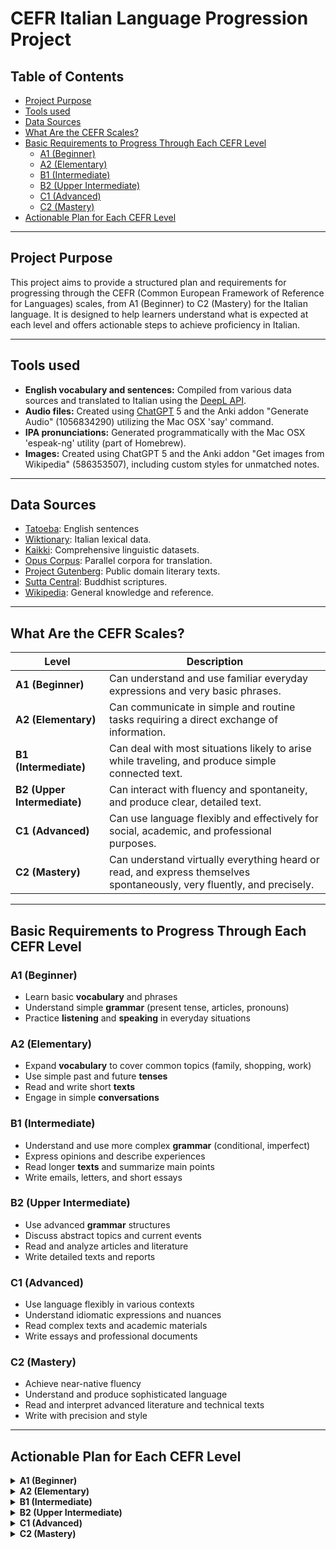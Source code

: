 # CEFR Italian Language Progression Project

## Table of Contents
- [Project Purpose](#project-purpose)
- [Tools used](#tools-used)
- [Data Sources](#data-sources)
- [What Are the CEFR Scales?](#what-are-the-cefr-scales)
- [Basic Requirements to Progress Through Each CEFR Level](#basic-requirements-to-progress-through-each-cefr-level)
  - [A1 (Beginner)](#a1-beginner)
  - [A2 (Elementary)](#a2-elementary)
  - [B1 (Intermediate)](#b1-intermediate)
  - [B2 (Upper Intermediate)](#b2-upper-intermediate)
  - [C1 (Advanced)](#c1-advanced)
  - [C2 (Mastery)](#c2-mastery)
- [Actionable Plan for Each CEFR Level](#actionable-plan-for-each-cefr-level)

---

## Project Purpose
This project aims to provide a structured plan and requirements for progressing through the CEFR (Common European Framework of Reference for Languages) scales, from A1 (Beginner) to C2 (Mastery) for the Italian language. It is designed to help learners understand what is expected at each level and offers actionable steps to achieve proficiency in Italian.

---

## Tools used
- **English vocabulary and sentences:** Compiled from various data sources and translated to Italian using the [DeepL API](https://www.deepl.com/).
- **Audio files:** Created using [ChatGPT](https://chatgpt.com/) 5 and the Anki addon "Generate Audio" (1056834290) utilizing the Mac OSX 'say' command.
- **IPA pronunciations:** Generated programmatically with the Mac OSX 'espeak-ng' utility (part of Homebrew).
- **Images:** Created using ChatGPT 5 and the Anki addon "Get images from Wikipedia" (586353507), including custom styles for unmatched notes.

---

## Data Sources
- [Tatoeba](https://tatoeba.org/en): English sentences
- [Wiktionary](https://dumps.wikimedia.org/itwiktionary/latest/): Italian lexical data.
- [Kaikki](https://kaikki.org/): Comprehensive linguistic datasets.
- [Opus Corpus](https://opus.nlpl.eu/): Parallel corpora for translation.
- [Project Gutenberg](https://www.gutenberg.org/): Public domain literary texts.
- [Sutta Central](https://suttacentral.net/): Buddhist scriptures.
- [Wikipedia](https://www.wikipedia.org/): General knowledge and reference.

---

## What Are the CEFR Scales?

| Level | Description                                                                                           |
|-------|---------------------------------------------------------------------------------------------------|
| **A1 (Beginner)**         | Can understand and use familiar everyday expressions and very basic phrases.            |
| **A2 (Elementary)**       | Can communicate in simple and routine tasks requiring a direct exchange of information.  |
| **B1 (Intermediate)**     | Can deal with most situations likely to arise while traveling, and produce simple connected text. |
| **B2 (Upper Intermediate)** | Can interact with fluency and spontaneity, and produce clear, detailed text.           |
| **C1 (Advanced)**         | Can use language flexibly and effectively for social, academic, and professional purposes. |
| **C2 (Mastery)**          | Can understand virtually everything heard or read, and express themselves spontaneously, very fluently, and precisely. |

---

## Basic Requirements to Progress Through Each CEFR Level

### A1 (Beginner)
- Learn basic **vocabulary** and phrases  
- Understand simple **grammar** (present tense, articles, pronouns)
- Practice **listening** and **speaking** in everyday situations

### A2 (Elementary)
- Expand **vocabulary** to cover common topics (family, shopping, work)  
- Use simple past and future **tenses**  
- Read and write short **texts**  
- Engage in simple **conversations**  

### B1 (Intermediate)
- Understand and use more complex **grammar** (conditional, imperfect)  
- Express opinions and describe experiences  
- Read longer **texts** and summarize main points  
- Write emails, letters, and short essays  

### B2 (Upper Intermediate)
- Use advanced **grammar** structures  
- Discuss abstract topics and current events  
- Read and analyze articles and literature  
- Write detailed texts and reports  

### C1 (Advanced)
- Use language flexibly in various contexts  
- Understand idiomatic expressions and nuances  
- Read complex texts and academic materials  
- Write essays and professional documents  

### C2 (Mastery)
- Achieve near-native fluency  
- Understand and produce sophisticated language  
- Read and interpret advanced literature and technical texts  
- Write with precision and style  

---

## Actionable Plan for Each CEFR Level

<details>
<summary><b>A1 (Beginner)</b></summary>

1. **Vocabulary:** Learn 1000 essential words (greetings, numbers, days, food, family).  
2. **Grammar:** Study present tense, articles, basic sentence structure.
3. **Listening:** Practice with beginner audio (podcasts, dialogues).
4. **Speaking:** Use language apps, repeat phrases, introduce yourself.
5. **Reading:** Read short texts, signs, menus.  
6. **Writing:** Write simple sentences and fill out forms.  

</details>

<details>
<summary><b>A2 (Elementary)</b></summary>

1. **Vocabulary:** Expand to 2000 words (shopping, travel, work, medical).  
2. **Grammar:** Learn past and future tenses, prepositions, adjectives.  
3. **Listening:** Watch short videos, follow simple conversations.  
4. **Speaking:** Role-play common scenarios, ask/answer questions.  
5. **Reading:** Read short stories, emails, instructions.  
6. **Writing:** Write short paragraphs, messages.  

</details>

<details>
<summary><b>B1 (Intermediate)</b></summary>

1. **Vocabulary:** Reach 4000 words (opinions, feelings, events).  
2. **Grammar:** Study conditional, imperfect, relative clauses.  
3. **Listening:** Listen to radio, podcasts, news for learners.  
4. **Speaking:** Discuss experiences, express opinions.  
5. **Reading:** Read articles, short novels, summarize content.  
6. **Writing:** Write emails, essays, reports.  

</details>

<details>
<summary><b>B2 (Upper Intermediate)</b></summary>

1. **Vocabulary:** Learn 8000 words (abstract, technical, idioms).  
2. **Grammar:** Master advanced structures, passive voice.  
3. **Listening:** Watch movies, debates, interviews.  
4. **Speaking:** Argue points, discuss current events.  
5. **Reading:** Analyze literature, news, research papers.  
6. **Writing:** Write detailed reports, reviews, formal letters.  

</details>

<details>
<summary><b>C1 (Advanced)</b></summary>

1. **Vocabulary:** Use 12000+ words, idiomatic expressions.  
2. **Grammar:** Use language flexibly, understand nuances.  
3. **Listening:** Follow academic lectures, complex discussions.  
4. **Speaking:** Present on topics, lead meetings, debate.  
5. **Reading:** Read academic texts, literature, technical manuals.  
6. **Writing:** Write essays, articles, professional documents.  

</details>

<details>
<summary><b>C2 (Mastery)</b></summary>

1. **Vocabulary:** Near-native range, specialized terminology.  
2. **Grammar:** Use all structures with precision.  
3. **Listening:** Understand all spoken language, including dialects.  
4. **Speaking:** Express ideas fluently, adapt style to context.  
5. **Reading:** Interpret advanced literature, legal, and technical texts.  
6. **Writing:** Produce sophisticated, nuanced texts for any purpose.  

</details>
